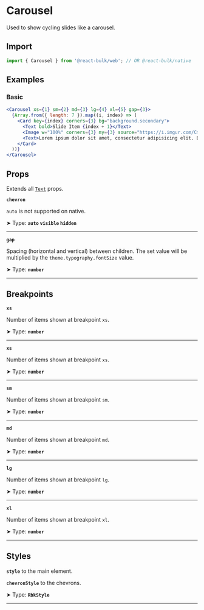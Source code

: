 # Carousel

Used to show cycling slides like a carousel.


## Import

```jsx
import { Carousel } from '@react-bulk/web'; // OR @react-bulk/native
```

## Examples

### Basic

```jsx live
<Carousel xs={1} sm={2} md={3} lg={4} xl={5} gap={3}>
  {Array.from({ length: 7 }).map((i, index) => (
    <Card key={index} corners={3} bg="background.secondary">
      <Text bold>Slide Item {index + 1}</Text>
      <Image w="100%" corners={3} my={3} source="https://i.imgur.com/CmPhDqA.png" />
      <Text>Lorem ipsum dolor sit amet, consectetur adipisicing elit. Eos recusandae suscipit velit voluptate.</Text>
    </Card>
  ))}
</Carousel>
```

## Props

Extends all [`Text`](/docs/components/core/text) props.

**`chevron`**

`auto` is not supported on native.

➤ Type: **`auto` `visible` `hidden`** <br/>

---

**`gap`**

Spacing (horizontal and vertical) between children. The set value will be multiplied by the `theme.typography.fontSize` value.

➤ Type: **`number`** <br/>

---

## Breakpoints

**`xs`**

Number of items shown at breakpoint `xs`.

➤ Type: **`number`** <br/>

---

**`xs`**

Number of items shown at breakpoint `xs`.

➤ Type: **`number`** <br/>

---

**`sm`**

Number of items shown at breakpoint `sm`.

➤ Type: **`number`** <br/>

---

**`md`**

Number of items shown at breakpoint `md`.

➤ Type: **`number`** <br/>

---

**`lg`**

Number of items shown at breakpoint `lg`.

➤ Type: **`number`** <br/>

---

**`xl`**

Number of items shown at breakpoint `xl`.

➤ Type: **`number`** <br/>

---

## Styles

**`style`** to the main element.

**`chevronStyle`** to the chevrons.

➤ Type: **`RbkStyle`** <br/>

---
